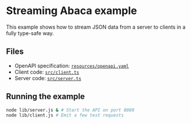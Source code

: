 # Streaming Abaca example

This example shows how to stream JSON data from a server to clients in a fully
type-safe way.

## Files

+ OpenAPI specification: [`resources/openapi.yaml`](resources/openapi.yaml)
+ Client code: [`src/client.ts`](src/client.ts)
+ Server code: [`src/server.ts`](src/server.ts)

## Running the example

```sh
node lib/server.js & # Start the API on port 8080
node lib/client.js # Emit a few test requests
```
